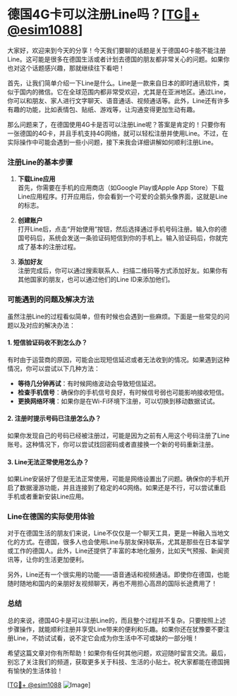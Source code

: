 # 德国4G卡可以注册Line吗？[[TG💪+ @esim1088](https://t.me/s/esim1088)]

大家好，欢迎来到今天的分享！今天我们要聊的话题是关于德国4G卡能不能注册Line。这可能是很多在德国生活或者计划去德国的朋友都非常关心的问题。如果你也对这个话题感兴趣，那就继续往下看吧！

首先，让我们简单介绍一下Line是什么。Line是一款来自日本的即时通讯软件，类似于国内的微信。它在全球范围内都非常受欢迎，尤其是在亚洲地区。通过Line，你可以和朋友、家人进行文字聊天、语音通话、视频通话等。此外，Line还有许多有趣的功能，比如表情包、贴纸、游戏等，让沟通变得更加生动有趣。

那么问题来了，在德国使用4G卡是否可以注册Line呢？答案是肯定的！只要你有一张德国的4G卡，并且手机支持4G网络，就可以轻松注册并使用Line。不过，在实际操作中可能会遇到一些小问题，接下来我会详细讲解如何顺利注册Line。

### 注册Line的基本步骤

1. **下载Line应用**  
   首先，你需要在手机的应用商店（如Google Play或Apple App Store）下载Line应用程序。打开应用后，你会看到一个可爱的企鹅头像界面，这就是Line的标志。

2. **创建账户**  
   打开Line后，点击“开始使用”按钮，然后选择通过手机号码注册。输入你的德国号码后，系统会发送一条验证码短信到你的手机上。输入验证码后，你就完成了基本的注册过程。

3. **添加好友**  
   注册完成后，你可以通过搜索联系人、扫描二维码等方式添加好友。如果你有其他国家的朋友，也可以通过他们的Line ID来添加他们。

### 可能遇到的问题及解决方法

虽然注册Line的过程看似简单，但有时候也会遇到一些麻烦。下面是一些常见的问题以及对应的解决办法：

#### 1. 短信验证码收不到怎么办？
有时由于运营商的原因，可能会出现短信延迟或者无法收到的情况。如果遇到这种情况，你可以尝试以下几种方法：
- **等待几分钟再试**：有时候网络波动会导致短信延迟。
- **检查手机信号**：确保你的手机信号良好，有时候信号弱也可能影响接收短信。
- **更换网络环境**：如果你是在Wi-Fi环境下注册，可以切换到移动数据试试。

#### 2. 注册时提示号码已注册怎么办？
如果你发现自己的号码已经被注册过，可能是因为之前有人用这个号码注册了Line账号。这种情况下，你可以尝试找回密码或者直接换一个新的号码重新注册。

#### 3. Line无法正常使用怎么办？
如果Line安装好了但是无法正常使用，可能是网络设置出了问题。确保你的手机开启了数据漫游功能，并且连接到了稳定的4G网络。如果还是不行，可以尝试重启手机或者重新安装Line应用。

### Line在德国的实际使用体验

对于在德国生活的朋友们来说，Line不仅仅是一个聊天工具，更是一种融入当地文化的方式。在德国，很多人也会使用Line与朋友保持联系，尤其是那些在日本留学或工作的德国人。此外，Line还提供了丰富的本地化服务，比如天气预报、新闻资讯等，让你的生活更加便利。

另外，Line还有一个很实用的功能——语音通话和视频通话。即使你在德国，也能随时随地和国内的亲朋好友视频聊天，再也不用担心高昂的国际长途费用了！

### 总结

总的来说，德国4G卡是可以注册Line的，而且整个过程并不复杂。只要按照上述步骤操作，就能顺利注册并享受Line带来的便利和乐趣。如果你还在犹豫要不要注册Line，不妨试试看，说不定它会成为你生活中不可或缺的一部分哦！

希望这篇文章对你有所帮助！如果你有任何其他问题，欢迎随时留言交流。最后，别忘了关注我们的频道，获取更多关于科技、生活的小贴士。祝大家都能在德国拥有愉快的生活体验！

[[TG💪+ @esim1088](https://t.me/s/esim1088) ![Image](https://i.postimg.cc/4NQfJmqS/Snipaste-2025-05-13-00-14-12.png)]